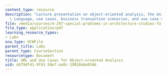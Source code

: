 ```yaml
---
content_type: resource
description: "Lecture presentation on object-oriented analysis, the Unified Modeling\
  \ Language, use cases, business transaction scenarios, and use case models.\r\n"
file: /media/courses/4-297-special-problems-in-architecture-studies-fall-2000/d479df419f4158e7aa0c19810a6e0166_UML1.pdf
file_type: application/pdf
learning_resource_types:
- Labs
ocw_type: OCWFile
parent_title: Labs
parent_type: CourseSection
resourcetype: Document
title: UML and Use Cases for Object-oriented Analysis
uid: d479df41-9f41-58e7-aa0c-19810a6e0166
---
```

